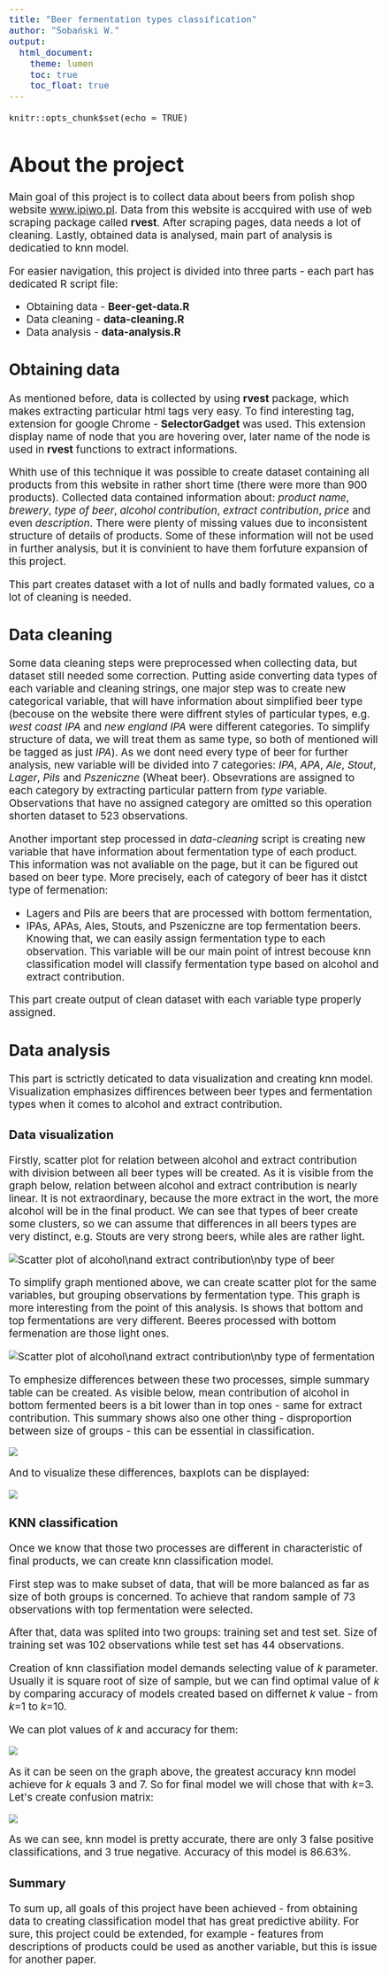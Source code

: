 ```yaml
---
title: "Beer fermentation types classification"
author: "Sobański W."
output: 
  html_document:
    theme: lumen
    toc: true
    toc_float: true
---
```

<style type="text/css">
  body{
  font-size: 14pt;
}
</style>


```{r setup, include=FALSE}
knitr::opts_chunk$set(echo = TRUE)
```

# **About the project**

Main goal of this project is to collect data about beers from polish shop website www.ipiwo.pl.
Data from this website is accquired with use of web scraping package called **rvest**.
After scraping pages, data needs a lot of cleaning. Lastly, obtained data is analysed, main part of analysis is dedicatied to knn model.

For easier navigation, this project is divided into three parts - each part has dedicated R script file:

* Obtaining data - **Beer-get-data.R**
* Data cleaning - **data-cleaning.R**
* Data analysis - **data-analysis.R**

## **Obtaining data**

As mentioned before, data is collected by using **rvest** package, which makes extracting particular html tags very easy. To find interesting tag, extension for google Chrome - **SelectorGadget** was used. This extension display name of node that you are hovering over, later name of the node is used in **rvest** functions to extract informations.

Whith use of this technique it was possible to create dataset containing all products from this website in rather short time (there were more than 900 products). Collected data contained information about: *product name*, *brewery*, *type of beer*, *alcohol contribution*, *extract contribution*, *price* and even *description*. There were plenty of missing values due to inconsistent structure of details of products. Some of these information will not be used in further analysis, but it is convinient to have them forfuture expansion of this project.

This part creates dataset with a lot of nulls and badly formated values, co a lot of cleaning is needed.

## **Data cleaning**

Some data cleaning steps were preprocessed when collecting data, but dataset still needed some correction.
Putting aside converting data types of each variable and cleaning strings, one major step was to create new categorical variable, that will have information about simplified beer type (becouse on the website there were diffrent styles of particular types, e.g. *west coast IPA* and *new england IPA* were different categories. To simplify structure of data, we will treat them as same type, so both of mentioned will be tagged as just *IPA*). As we dont need every type of beer for further analysis, new variable will be divided into 7 categories: *IPA*, *APA*, *Ale*, *Stout*, *Lager*, *Pils* and *Pszeniczne* (Wheat beer). Obsevrations are assigned to each category by extracting particular pattern from *type* variable. Observations that have no assigned category are omitted so this operation shorten dataset to 523 observations.

Another important step processed in *data-cleaning* script is creating new variable that have information about fermentation type of each product. This information was not avaliable on the page, but it can be figured out based on beer type. More precisely, each of category of beer has it distct type of fermenation:
* Lagers and Pils are beers that are processed with bottom fermentation,
* IPAs, APAs, Ales, Stouts, and Pszeniczne are top fermentation beers.
Knowing that, we can easily assign fermentation type to each observation. This variable will be our main point of intrest becouse knn classification model will classify fermentation type based on alcohol and extract contribution.

This part create output of clean dataset with each variable type properly assigned.

## **Data analysis**

This part is sctrictly deticated to data visualization and creating knn model. Visualization emphasizes diffirences between beer types and fermentation types when it comes to alcohol and extract contribution.

### **Data visualization**

Firstly, scatter plot for relation between alcohol and extract contribution with division between all beer types will be created. As it is visible from the graph below, relation between alcohol and extract contribution is nearly linear. It is not extraordinary, because the more extract in the wort, the more alcohol will be in the final product. We can see that types of beer create some clusters, so we can assume that differences in all beers types are very distinct, e.g. Stouts are very strong beers, while ales are rather light.


![](Scatter-type.png "Scatter plot of alcohol\nand extract contribution\nby type of beer")


To simplify graph mentioned above, we can create scatter plot for the same variables, but grouping observations by fermentation type. This graph is more interesting from the point of this analysis. Is shows that bottom and top fermentations are very different. Beeres processed with bottom fermenation are those light ones. 


![](Scatter-ferm.png "Scatter plot of alcohol\nand extract contribution\nby type of fermentation")


To emphesize differences between these two processes, simple summary table can be created. As visible below, mean contribution of alcohol in bottom fermented beers is a bit lower than in top ones - same for extract contribution.
This summary shows also one other thing - disproportion between size of groups - this can be essential in classification.


![](summary_table.png)


And to visualize these differences, baxplots can be displayed:


![](Combo_plot.png)



### **KNN classification**

Once we know that those two processes are different in characteristic of final products, we can create knn classification model.

First step was to make subset of data, that will be more balanced as far as size of both groups is concerned. To achieve that random sample of 73 observations with top fermentation were selected.

After that, data was splited into two groups: training set and test set.
Size of training set was 102 observations while test set has 44 observations.

Creation of knn classifiation model demands selecting value of *k* parameter. Usually it is square root of size of sample, but we can find optimal value of *k* by comparing accuracy of models created based on differnet *k* value - from *k*=1 to *k*=10.

We can plot values of *k* and accuracy for them:



![](accuracy_k.png)


As it can be seen on the graph above, the greatest accuracy knn model achieve for *k* equals 3 and 7. So for final model we will chose that with *k*=3. Let's create confusion matrix:


![](conf_matrix.png)


As we can see, knn model is pretty accurate, there are only 3 false positive classifications, and 3 true negative.
Accuracy of this model is 86.63%.


### **Summary**

To sum up, all goals of this project have been achieved - from obtaining data to creating classification model that has great predictive ability. For sure, this project could be extended, for example - features from descriptions of products could be used as another variable, but this is issue for another paper.


